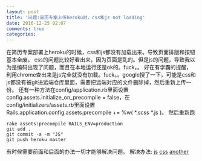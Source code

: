 ```yaml
---
layout: post
title: '问题:简历专案上传heroku时，css和js not loading'
date: 2016-12-25 02:07
comments: true
categories: 
---
```

在简历专案部署上heroku的时候，css和js都没有加载出来。导致页面排版和按钮基本全废。
css的问题比较好看出来，因为页面是乱的。但是js的问题，导致我以为是编码出现了问题，而且在本地运行还是ok的。fuck。。
好在有学霸的提醒，利用chrome查出来是js完全就没有加载。fuck。。google搜了一下，可能是css和js都没有被git进远端仓库里面，需要把远端对应的文件删除掉，然后重新上传一份。
还有一种方法在config/application.rb里面设置config.assets.initialize_on_precompile = false，在config/initializers/assets.rb里面设置Rails.application.config.assets.precompile += %w( *.scss *.js )。
然后重新跑
```
rake assets:precompile RAILS_ENV=production
git add .
git commit -a -m "JS"
git push heroku master
```
有时候需要前面和后面的办法一切才能够解决问题。
解决办法:
[js](http://stackoverflow.com/questions/28923323/heroku-updated-javascript-and-css-not-loading)
[css](http://stackoverflow.com/questions/9056684/css-is-looking-different-on-heroku)
[another](http://stackoverflow.com/questions/33749149/javascript-function-not-load-on-heroku?rq=1)